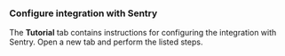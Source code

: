 ### Configure integration with Sentry

The **Tutorial** tab contains instructions for configuring the integration with Sentry. Open a new tab and perform the listed steps.
